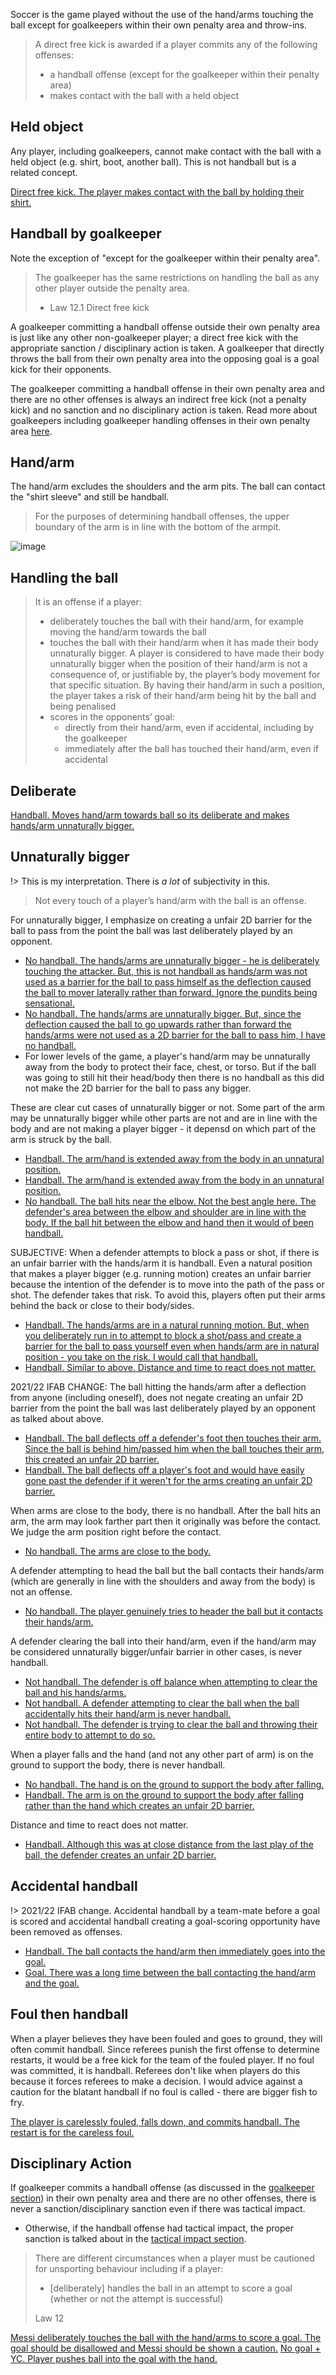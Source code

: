 Soccer is the game played without the use of the hand/arms touching the ball except for goalkeepers within their own penalty area and throw-ins.

> A direct free kick is awarded if a player commits any of the following offenses:
> - a handball offense (except for the goalkeeper within their penalty area)
> - makes contact with the ball with a held object

## Held object

Any player, including goalkeepers, cannot make contact with the ball with a held object (e.g. shirt, boot, another ball). This is not handball but is a related concept.

[Direct free kick. The player makes contact with the ball by holding their shirt. ](https://www.youtube.com/watch?v=G-ZG7VAAvkU)

## Handball by goalkeeper

Note the exception of "except for the goalkeeper within their penalty area".

> The goalkeeper has the same restrictions on handling the ball as any other player outside the penalty area.
> 
> - Law 12.1 Direct free kick

A goalkeeper committing a handball offense outside their own penalty area is just like any other non-goalkeeper player; a direct free kick with the appropriate sanction / disciplinary action is taken. A goalkeeper that directly throws the ball from their own penalty area into the opposing goal is a goal kick for their opponents.

The goalkeeper committing a handball offense in their own penalty area and there are no other offenses is always an indirect free kick (not a penalty kick) and no sanction and no disciplinary action is taken. Read more about goalkeepers including goalkeeper handling offenses in their own penalty area [here](/goalkeeper).

## Hand/arm

The hand/arm excludes the shoulders and the arm pits. The ball can contact the "shirt sleeve" and still be handball.

> For the purposes of determining handball offenses, the upper boundary of the arm is in line with the bottom of the armpit. 

![image](https://www.datocms-assets.com/43623/1653641422-illustration-book-handball-chosen_en.png?auto=format&q=90&w=1920&fit=max)

## Handling the ball 

> It is an offense if a player:
> - deliberately touches the ball with their hand/arm, for example moving the hand/arm towards the ball
> - touches the ball with their hand/arm when it has made their body unnaturally bigger. A player is considered to have made their body unnaturally bigger when the position of their hand/arm is not a consequence of, or justifiable by, the player’s body movement for that specific situation. By having their hand/arm in such a position, the player takes a risk of their hand/arm being hit by the ball and being penalised
> - scores in the opponents’ goal:
>   - directly from their hand/arm, even if accidental, including by the goalkeeper
>   - immediately after the ball has touched their hand/arm, even if accidental

## Deliberate

[Handball. Moves hand/arm towards ball so its deliberate and makes hands/arm unnaturally bigger.](https://youtu.be/fM_WkMvOogQ?t=29)

## Unnaturally bigger

!> This is my interpretation. There is *a lot* of subjectivity in this.

> Not every touch of a player’s hand/arm with the ball is an offense.

For unnaturally bigger, I emphasize on creating a unfair 2D barrier for the ball to pass from the point the ball was last deliberately played by an opponent. 
- [No handball. The hands/arms are unnaturally bigger - he is deliberately touching the attacker. But, this is not handball as hands/arm was not used as a barrier for the ball to pass  himself as the deflection caused the ball to mover laterally rather than forward. Ignore the pundits being sensational.](https://youtu.be/SVhpgEAndsw?feature=shared&t=68)
- [No handball. The hands/arms are unnaturally bigger. But, since the deflection caused the ball to go upwards rather than forward the hands/arms were not used as a 2D barrier for the ball to pass him, I have no handball.](https://youtu.be/cZWIH6cdTPo?feature=shared&t=346)
- For lower levels of the game, a player's hand/arm may be unnaturally away from the body to protect their face, chest, or torso. But if the ball was going to still hit their head/body then there is no handball as this did not make the 2D barrier for the ball to pass any bigger.

These are clear cut cases of unnaturally bigger or not. Some part of the arm may be unnaturally bigger while other parts are not and are in line with the body and are not making a player bigger - it depensd on which part of the arm is struck by the ball.
- [Handball. The arm/hand is extended away from the body in an unnatural position.](https://youtu.be/vl1DSIjXPnQ?t=180)
- [Handball. The arm/hand is extended away from the body in an unnatural position.](https://youtu.be/RpETARCm7_U?feature=shared&t=70)
- [No handball. The ball hits near the elbow. Not the best angle here. The defender's area between the elbow and shoulder are in line with the body. If the ball hit between the elbow and hand then it would of been handball.](https://www.youtube.com/watch?v=e9kbNnQWyXU)

SUBJECTIVE: When a defender attempts to block a pass or shot, if there is an unfair barrier with the hands/arm it is handball. Even a natural position that makes a player bigger (e.g. running motion) creates an unfair barrier because the intention of the defender is to move into the path of the pass or shot. The defender takes that risk. To avoid this, players often put their arms behind the back or close to their body/sides.
- [Handball. The hands/arms are in a natural running motion. But, when you deliberately run in to attempt to block a shot/pass and create a barrier for the ball to pass yourself even when hands/arm are in natural position - you take on the risk. I would call that handball.](https://youtu.be/SVhpgEAndsw?feature=shared&t=43)
- [Handball. Similar to above. Distance and time to react does not matter.](https://youtu.be/6ipRs3c5WiU?feature=shared&t=151)
<!-- Premier says the above (Leicester City v. Wolves 11/8/2020 is not a handball https://www.premierleague.com/news/2204759 in 1:15 of the video - I totally disagree -->

2021/22 IFAB CHANGE: The ball hitting the hands/arm after a deflection from anyone (including oneself), does not negate creating an unfair 2D barrier from the point the ball was last deliberately played by an opponent as talked about above.
- [Handball. The ball deflects off a defender's foot then touches their arm. Since the ball is behind him/passed him when the ball touches their arm, this created an unfair 2D barrier.](https://www.youtube.com/shorts/_6hqiU4lqPM)
- [Handball. The ball deflects off a player's foot and would have easily gone past the defender if it weren't for the arms creating an unfair 2D barrier.](https://youtu.be/pDhRUUha6B0?feature=shared&t=167)

When arms are close to the body, there is no handball. After the ball hits an arm, the arm may look farther part then it originally was before the contact. We judge the arm position right before the contact.
- [No handball. The arms are close to the body. ](https://www.youtube.com/watch?v=J2NYg4tmQa4)

A defender attempting to head the ball but the ball contacts their hands/arm (which are generally in line with the shoulders and away from the body) is not an offense.
- [No handball. The player genuinely tries to header the ball but it contacts their hands/arm.](https://youtu.be/vcgeevnqgwY?feature=shared&t=81)

A defender clearing the ball into their hand/arm, even if the hand/arm may be considered unnaturally bigger/unfair barrier in other cases, is never handball. 
- [Not handball. The defender is off balance when attempting to clear the ball and his hands/arms.](https://youtu.be/_R9lyEyU5mo?feature=shared&t=460)
- [Not handball. A defender attempting to clear the ball when the ball accidentally hits their hand/arm is never handball.](https://www.tiktok.com/@refsneedlovetoo/video/7261667124119309614)
- [Not handball. The defender is trying to clear the ball and throwing their entire body to attempt to do so.](https://youtu.be/pDhRUUha6B0?feature=shared&t=153)

When a player falls and the hand (and not any other part of arm) is on the ground to support the body, there is never handball. 
- [No handball. The hand is on the ground to support the body after falling.](https://www.youtube.com/watch?v=TtMFMXjQCzg)
- [Handball. The arm is on the ground to support the body after falling rather than the hand which creates an unfair 2D barrier.](https://youtu.be/DRCGQXnPBj0?feature=shared&t=227)

Distance and time to react does not matter. 
- [Handball. Although this was at close distance from the last play of the ball, the defender creates an unfair 2D barrier.](https://youtu.be/Y0eWXnECHiw?feature=shared&t=165)

## Accidental handball

!> 2021/22 IFAB change. Accidental handball by a team-mate before a goal is scored and accidental handball creating a goal-scoring opportunity have been removed as offenses.

- [Handball. The ball contacts the hand/arm then immediately goes into the goal.](https://youtu.be/_MQpnvxeE9g?t=352)
- [Goal. There was a long time between the ball contacting the hand/arm and the goal.](https://youtu.be/WicGa2_Fw5Q?t=285)

## Foul then handball

When a player believes they have been fouled and goes to ground, they will often commit handball. Since referees punish the first offense to determine restarts, it would be a free kick for the team of the fouled player. If no foul was committed, it is handball. Referees don't like when players do this because it forces referees to make a decision. I would advice against a caution for the blatant handball if no foul is called - there are bigger fish to fry.

[The player is carelessly fouled, falls down, and commits handball. The restart is for the careless foul.](https://youtu.be/xqQqe-LwWXc?t=951)

## Disciplinary Action

If goalkeeper commits a handball offense (as discussed in the [goalkeeper section](/goalkeeper)) in their own penalty area and there are no other offenses, there is never a sanction/disciplinary sanction even if there was tactical impact. 
- Otherwise, if the handball offense had tactical impact, the proper sanction is talked about in the [tactical impact section](/tactical-impact).

> There are different circumstances when a player must be cautioned for unsporting behaviour including if a player:
> - [deliberately] handles the ball in an attempt to score a goal (whether or not the attempt is successful)
> 
> Law 12

[Messi deliberately touches the ball with the hand/arms to score a goal. The goal should be disallowed and Messi should be shown a caution.](https://youtu.be/fM_WkMvOogQ?t=29)
[No goal + YC. Player pushes ball into the goal with the hand.](https://www.youtube.com/watch?v=v383WX_Jaxw)
